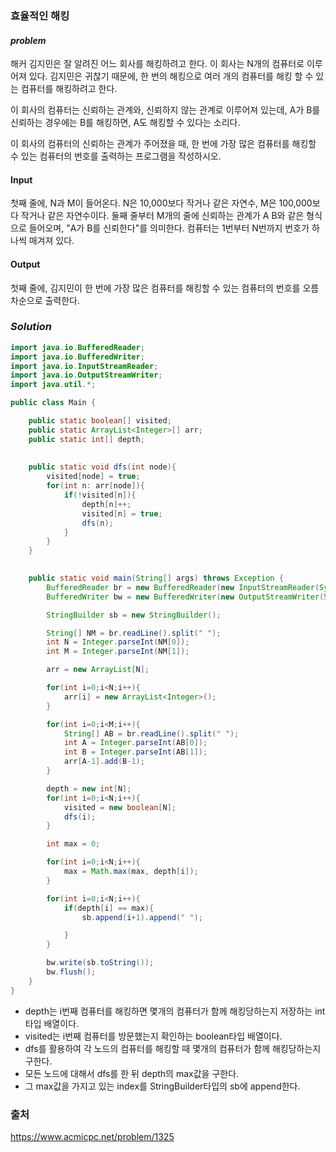 ### **효율적인 해킹**


#### ***problem***
해커 김지민은 잘 알려진 어느 회사를 해킹하려고 한다. 이 회사는 N개의 컴퓨터로 이루어져 있다. 김지민은 귀찮기 때문에, 한 번의 해킹으로 여러 개의 컴퓨터를 해킹 할 수 있는 컴퓨터를 해킹하려고 한다.

이 회사의 컴퓨터는 신뢰하는 관계와, 신뢰하지 않는 관계로 이루어져 있는데, A가 B를 신뢰하는 경우에는 B를 해킹하면, A도 해킹할 수 있다는 소리다.

이 회사의 컴퓨터의 신뢰하는 관계가 주어졌을 때, 한 번에 가장 많은 컴퓨터를 해킹할 수 있는 컴퓨터의 번호를 출력하는 프로그램을 작성하시오.


#### **Input**
첫째 줄에, N과 M이 들어온다. N은 10,000보다 작거나 같은 자연수, M은 100,000보다 작거나 같은 자연수이다. 둘째 줄부터 M개의 줄에 신뢰하는 관계가 A B와 같은 형식으로 들어오며, "A가 B를 신뢰한다"를 의미한다. 컴퓨터는 1번부터 N번까지 번호가 하나씩 매겨져 있다.

#### **Output**
첫째 줄에, 김지민이 한 번에 가장 많은 컴퓨터를 해킹할 수 있는 컴퓨터의 번호를 오름차순으로 출력한다.

### ***Solution***
``` java
import java.io.BufferedReader;
import java.io.BufferedWriter;
import java.io.InputStreamReader;
import java.io.OutputStreamWriter;
import java.util.*;

public class Main {

    public static boolean[] visited;
    public static ArrayList<Integer>[] arr;
    public static int[] depth;
	
    
    public static void dfs(int node){
        visited[node] = true;
        for(int n: arr[node]){
            if(!visited[n]){
                depth[n]++;
                visited[n] = true;
                dfs(n);
            }
        }
    }
	

    public static void main(String[] args) throws Exception {
        BufferedReader br = new BufferedReader(new InputStreamReader(System.in));
        BufferedWriter bw = new BufferedWriter(new OutputStreamWriter(System.out));

        StringBuilder sb = new StringBuilder();

        String[] NM = br.readLine().split(" ");
        int N = Integer.parseInt(NM[0]);
        int M = Integer.parseInt(NM[1]);

        arr = new ArrayList[N];

        for(int i=0;i<N;i++){
            arr[i] = new ArrayList<Integer>();
        }

        for(int i=0;i<M;i++){
            String[] AB = br.readLine().split(" ");
            int A = Integer.parseInt(AB[0]);
            int B = Integer.parseInt(AB[1]);
            arr[A-1].add(B-1);
        }

        depth = new int[N];
        for(int i=0;i<N;i++){
            visited = new boolean[N];
            dfs(i);
        }

        int max = 0;

        for(int i=0;i<N;i++){
            max = Math.max(max, depth[i]);
        }

        for(int i=0;i<N;i++){
            if(depth[i] == max){
                sb.append(i+1).append(" ");

            }
        }

        bw.write(sb.toString());
        bw.flush();
    }
}
```
- depth는 i번째 컴퓨터를 해킹하면 몇개의 컴퓨터가 함께 해킹당하는지 저장하는 int타입 배열이다.
- visited는 i번째 컴퓨터를 방문했는지 확인하는 boolean타입 배열이다.
- dfs를 활용하여 각 노드의 컴퓨터를 해킹할 때 몇개의 컴퓨터가 함께 해킹당하는지 구한다.
- 모든 노드에 대해서 dfs를 한 뒤 depth의 max값을 구한다.
- 그 max값을 가지고 있는 index를 StringBuilder타입의 sb에 append한다.



### 출처
https://www.acmicpc.net/problem/1325